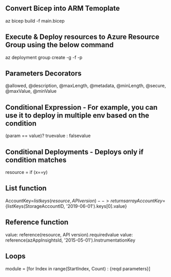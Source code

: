 ## Convert Bicep into ARM Temoplate

az bicep build -f main.bicep

## Execute & Deploy resources to Azure Resource Group using the below command

az deployment group create -g <resource-group> -f <file-name> -p <parameter-file>

## Parameters Decorators

@allowed, @description, @maxLength, @metadata, @minLength, @secure, @maxValue, @minValue

## Conditional Expression - For example, you can use it to deploy in multiple env based on the condition

(param == value)? truevalue : falsevalue

## Conditional Deployments - Deploys only if condition matches

resource <resource friendly name> = if (x==y)

## List function

AccountKey=${listkeys(resource, API version)--> returns array }
AccountKey=${listKeys(StorageAccountID, '2019-06-01').keys[0].value}

## Reference function

value: reference(resource, API version).requiredvalue
value: reference(azAppInsightsId, '2015-05-01').InstrumentationKey

## Loops

module <module name> = [for Index in range(StartIndex, Count) : {reqd parameters}]
